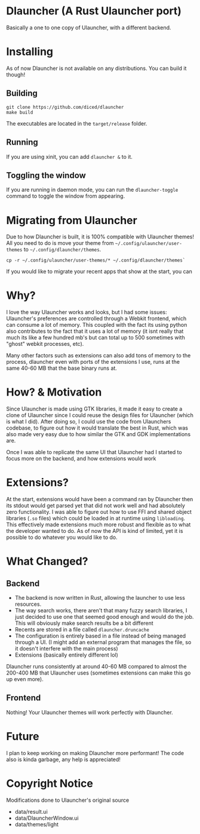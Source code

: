 # Dlauncher (A Rust Ulauncher port)
Basically a one to one copy of Ulauncher, with a different backend.

# Installing
As of now Dlauncher is not available on any distributions. You can build it though!
## Building
```shell
git clone https://github.com/diced/dlauncher
make build
```
The executables are located in the `target/release` folder.

## Running
If you are using xinit, you can add `dlauncher &` to it.

## Toggling the window
If you are running in daemon mode, you can run the `dlauncher-toggle` command to toggle the window from appearing.

# Migrating from Ulauncher
Due to how Dlauncher is built, it is 100% compatible with Ulauncher themes! All you need to do is move your theme from `~/.config/ulauncher/user-themes`
to `~/.config/dlauncher/themes`. 
```shell
cp -r ~/.config/ulauncher/user-themes/* ~/.config/dlauncher/themes`
```

If you would like to migrate your recent apps that show at the start, you can 

# Why?
I love the way Ulauncher works and looks, but I had some issues: Ulauncher's preferences are controlled through a Webkit frontend, which can consume a lot of memory. This coupled with the fact its using python also contributes to the fact that it uses a lot of memory (it isnt really that much its like a few hundred mb's but can total up to 500 sometimes with "ghost" webkit processes, etc).

Many other factors such as extensions can also add tons of memory to the process, dlauncher even with ports of the extensions I use, runs at the same 40-60 MB that the base binary runs at.

# How? & Motivation
Since Ulauncher is made using GTK libraries, it made it easy to create a clone of Ulauncher since I could reuse the design files for Ulauncher (which is what I did). After doing so, I could use the code from Ulaunchers codebase, to figure out how it would translate the best in Rust, which was also made very easy due to how similar the GTK and GDK implementations are.

Once I was able to replicate the same UI that Ulauncher had I started to focus more on the backend, and how extensions would work

# Extensions?
At the start, extensions would have been a command ran by Dlauncher then its stdout would get parsed yet that did not work well and had absolutely zero functionality. I was able to figure out how to use FFI and shared object libraries (`.so` files) which could be loaded in at runtime using `libloading`. This effectively made extensions much more robust and flexible as to what the developer wanted to do. As of now the API is kind of limited, yet it is possible to do whatever you would like to do.

# What Changed?

## Backend
* The backend is now written in Rust, allowing the launcher to use less resources.
* The way search works, there aren't that many fuzzy search libraries, I just decided to use one that seemed good enough and would do the job. This will obviously make search results be a bit different
* Recents are stored in a file called `dlauncher.druncache`
* The configuration is entirely based in a file instead of being managed through a UI. (I might add an external program that manages the file, so it doesn't interfere with the main process)
* Extensions (basically entirely different lol)

Dlauncher runs consistently at around 40-60 MB compared to almost the 200-400 MB that Ulauncher uses (sometimes extensions can make this go up even more).

## Frontend
Nothing! Your Ulauncher themes will work perfectly with Dlauncher.

# Future
I plan to keep working on making Dlauncher more performant! The code also is kinda garbage, any help is appreciated!

# Copyright Notice
Modifications done to Ulauncher's original source
* data/result.ui
* data/DlauncherWindow.ui
* data/themes/light